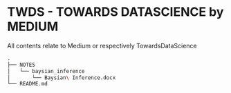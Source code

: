 # TWDS - TOWARDS DATASCIENCE by MEDIUM

All contents relate to Medium or respectively TowardsDataScience

```bash
.
├── NOTES
│   └── baysian_inference
│       └── Baysian\ Inference.docx
└── README.md
```
